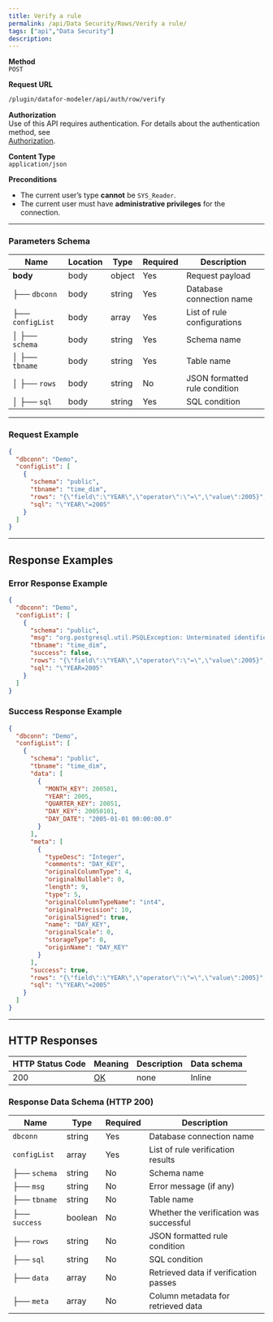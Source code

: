 ```yaml
---
title: Verify a rule
permalink: /api/Data Security/Rows/Verify a rule/
tags: ["api","Data Security"]
description: 
---
```


**Method**  
`POST`

**Request URL**
```html
/plugin/datafor-modeler/api/auth/row/verify
```

**Authorization**  
Use of this API requires authentication. For details about the authentication method, see  
[Authorization](/api/index/#_5-authentication-security).

**Content Type**  
`application/json`

**Preconditions**
- The current user’s type **cannot** be `SYS_Reader`.
- The current user must have **administrative privileges** for the connection.

---

### **Parameters Schema**

| Name         | Location | Type   | Required | Description |
|-------------|----------|--------|----------|-------------|
| **body**    | body     | object | Yes      | Request payload |
| ├── `dbconn`      | body | string  | Yes  | Database connection name |
| ├── `configList`  | body | array   | Yes  | List of rule configurations |
| │ ├── `schema` | body | string | Yes  | Schema name |
| │ ├── `tbname` | body | string | Yes  | Table name |
| │ ├── `rows`   | body | string | No   | JSON formatted rule condition |
| │ ├── `sql`    | body | string | Yes  | SQL condition |

---

### **Request Example**

```json
{
  "dbconn": "Demo",
  "configList": [
    {
      "schema": "public",
      "tbname": "time_dim",
      "rows": "{\"field\":\"YEAR\",\"operator\":\"=\",\"value\":2005}",
      "sql": "\"YEAR\"=2005"
    }
  ]
}
```

---

## **Response Examples**

### **Error Response Example**
```json
{
  "dbconn": "Demo",
  "configList": [
    {
      "schema": "public",
      "msg": "org.postgresql.util.PSQLException: Unterminated identifier started at position 40 in SQL select * from \"public\".\"time_dim\" where \"YEAR=2005. Expected \" char",
      "tbname": "time_dim",
      "success": false,
      "rows": "{\"field\":\"YEAR\",\"operator\":\"=\",\"value\":2005}",
      "sql": "\"YEAR=2005"
    }
  ]
}
```

### **Success Response Example**
```json
{
  "dbconn": "Demo",
  "configList": [
    {
      "schema": "public",
      "tbname": "time_dim",
      "data": [
        {
          "MONTH_KEY": 200501,
          "YEAR": 2005,
          "QUARTER_KEY": 20051,
          "DAY_KEY": 20050101,
          "DAY_DATE": "2005-01-01 00:00:00.0"
        }
      ],
      "meta": [
        {
          "typeDesc": "Integer",
          "comments": "DAY_KEY",
          "originalColumnType": 4,
          "originalNullable": 0,
          "length": 9,
          "type": 5,
          "originalColumnTypeName": "int4",
          "originalPrecision": 10,
          "originalSigned": true,
          "name": "DAY_KEY",
          "originalScale": 0,
          "storageType": 0,
          "originName": "DAY_KEY"
        }
      ],
      "success": true,
      "rows": "{\"field\":\"YEAR\",\"operator\":\"=\",\"value\":2005}",
      "sql": "\"YEAR\"=2005"
    }
  ]
}
```

---

## **HTTP Responses**

| HTTP Status Code | Meaning                                                                 | Description | Data schema |
|------------------|-------------------------------------------------------------------------|------------|------------|
| 200              | [OK](https://tools.ietf.org/html/rfc7231#section-6.3.1)                | none       | Inline     |

### **Response Data Schema (HTTP 200)**

| Name        | Type     | Required | Description |
|------------|---------|----------|-------------|
| `dbconn`   | string  | Yes      | Database connection name |
| `configList` | array  | Yes      | List of rule verification results |
| ├── `schema` | string | No      | Schema name |
| ├── `msg`    | string | No      | Error message (if any) |
| ├── `tbname` | string | No      | Table name |
| ├── `success` | boolean | No   | Whether the verification was successful |
| ├── `rows`   | string  | No      | JSON formatted rule condition |
| ├── `sql`    | string  | No      | SQL condition |
| ├── `data`   | array  | No      | Retrieved data if verification passes |
| ├── `meta`   | array  | No      | Column metadata for retrieved data |

